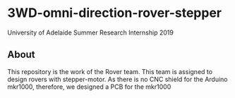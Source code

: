 # 3WD-omni-direction-rover-stepper
University of Adelaide Summer Research Internship 2019
## About 
This repository is the work of the Rover team. This team is assigned to design rovers with stepper-motor. As there is no CNC shield for the Arduino mkr1000, therefore, we designed a PCB for the mkr1000
